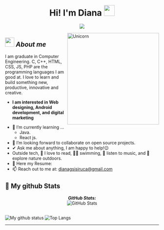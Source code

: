 <h1 align="center">Hi! I'm Diana <img src="https://media.giphy.com/media/hvRJCLFzcasrR4ia7z/giphy.gif" width="35"></h1>
<p align="center">
  <a href="https://github.com/DenverCoder1/readme-typing-svg">
    <img src="https://readme-typing-svg.herokuapp.com?font=Time+New+Roman&color=%238A2BE2&size=25&center=true&vCenter=true&width=600&height=100&lines=Computer+Engineer;Always+learning+new+things!">
  </a>
</p>

<img align="right" width=300px alt="Unicorn" src="https://c.tenor.com/GN73MKBawZYAAAAi/busy-cute.gif" />

## <img src="https://media.giphy.com/media/ObNTw8Uzwy6KQ/giphy.gif" width="30px">&nbsp;***About me***

I am graduate in Computer Engineering. C, C++, HTML, CSS, JS, PHP are the programming languages I am good at. I love to learn and build something new, productive, innovative and creative.

* **I am interested in Web designing, Android development, and digital marketing**
- 🌱 I’m currently learning ...
  - Java.
  - React js.
- 👯 I’m looking forward to collaborate on open source projects.
- ✔ Ask me about anything, I am happy to help!😉<br>
- Outside tech, 📖 I love to read, 🏊‍♀️ swimming, 🎵 listen to music, and 🌴 explore nature outdoors.
- 📜 Here my Resume: 
- 📫 Reach out to me at: <a href="---">dianagsisiruca@gmail.com</a>

<h2>👀 My github Stats</h2>

<div>
  <p align="center">
  <b><em>GitHub Stats:</em></b> <br/>
    <img src="https://github-readme-streak-stats.herokuapp.com/?user=DiaSisi" alt="GitHub Stats" /> <br/><br/>
</div>

![My github status](https://github-readme-stats.vercel.app/api?username=DiaSisi&show_icons=true&include_all_commits=true)
![Top Langs](https://github-readme-stats.vercel.app/api/top-langs/?username=DiaSisi&layout=compact)

---------------------------------------------------------------------------------------------------------------------
